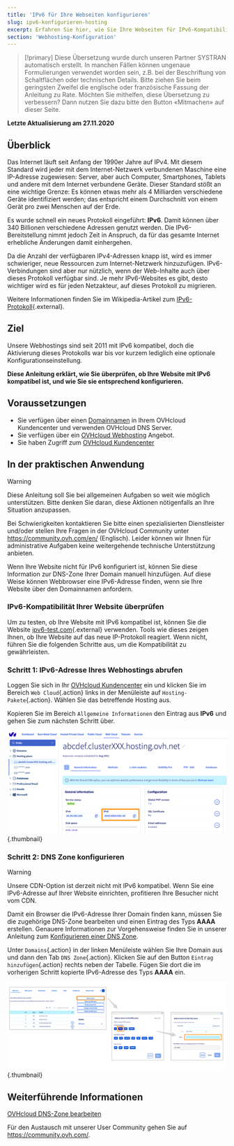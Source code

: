 ```yaml
---
title: 'IPv6 für Ihre Webseiten konfigurieren'
slug: ipv6-konfigurieren-hosting
excerpt: Erfahren Sie hier, wie Sie Ihre Webseiten für IPv6-Kompatibilität einrichten
section: 'Webhosting-Konfiguration'
---
```


> [!primary]
> Diese Übersetzung wurde durch unseren Partner SYSTRAN automatisch erstellt. In manchen Fällen können ungenaue Formulierungen verwendet worden sein, z.B. bei der Beschriftung von Schaltflächen oder technischen Details. Bitte ziehen Sie beim geringsten Zweifel die englische oder französische Fassung der Anleitung zu Rate. Möchten Sie mithelfen, diese Übersetzung zu verbessern? Dann nutzen Sie dazu bitte den Button «Mitmachen» auf dieser Seite.
>

**Letzte Aktualisierung am 27.11.2020**

## Überblick

Das Internet läuft seit Anfang der 1990er Jahre auf IPv4. Mit diesem Standard wird jeder mit dem Internet-Netzwerk verbundenen Maschine eine IP-Adresse zugewiesen: Server, aber auch Computer, Smartphones, Tablets und andere mit dem Internet verbundene Geräte. Dieser Standard stößt an eine wichtige Grenze: Es können etwas mehr als 4 Milliarden verschiedene Geräte identifiziert werden; das entspricht einem Durchschnitt von einem Gerät pro zwei Menschen auf der Erde.

Es wurde schnell ein neues Protokoll eingeführt: **IPv6**. Damit können über 340 Billionen verschiedene Adressen genutzt werden. Die IPv6-Bereitstellung nimmt jedoch Zeit in Anspruch, da für das gesamte Internet erhebliche Änderungen damit einhergehen.

Da die Anzahl der verfügbaren IPv4-Adressen knapp ist, wird es immer schwieriger, neue Ressourcen zum Internet-Netzwerk hinzuzufügen. IPv6-Verbindungen sind aber nur nützlich, wenn der Web-Inhalte auch über dieses Protokoll verfügbar sind. Je mehr IPv6-Websites es gibt, desto wichtiger wird es für jeden Netzakteur, auf dieses Protokoll zu migrieren.

Weitere Informationen finden Sie im Wikipedia-Artikel zum [IPv6-Protokoll](https://de.wikipedia.org/wiki/IPv6){.external}.

## Ziel

Unsere Webhostings sind seit 2011 mit IPv6 kompatibel, doch die Aktivierung dieses Protokolls war bis vor kurzem lediglich eine optionale Konfigurationseinstellung. 

**Diese Anleitung erklärt, wie Sie überprüfen, ob Ihre Website mit IPv6 kompatibel ist, und wie Sie sie entsprechend konfigurieren.**

## Voraussetzungen

- Sie verfügen über einen [Domainnamen](https://www.ovh.de/domains/) in Ihrem OVHcloud Kundencenter und verwenden OVHcloud DNS Server.
- Sie verfügen über ein [OVHcloud Webhosting](https://www.ovh.de/hosting) Angebot.
- Sie haben Zugriff zum [OVHcloud Kundencenter](https://www.ovh.com/auth/?action=gotomanager&from=https://www.ovh.de/&ovhSubsidiary=de)

## In der praktischen Anwendung

> [!warning]
>Diese Anleitung soll Sie bei allgemeinen Aufgaben so weit wie möglich unterstützen. Bitte denken Sie daran, diese Aktionen nötigenfalls an Ihre Situation anzupassen.
>
Bei Schwierigkeiten kontaktieren Sie bitte einen spezialisierten Dienstleister und/oder stellen Ihre Fragen in der OVHcloud Community unter <https://community.ovh.com/en/> (Englisch). Leider können wir Ihnen für administrative Aufgaben keine weitergehende technische Unterstützung anbieten. 
>

Wenn Ihre Website nicht für IPv6 konfiguriert ist, können Sie diese Information zur DNS-Zone Ihrer Domain manuell hinzufügen. Auf diese Weise können Webbrowser eine IPv6-Adresse finden, wenn sie Ihre Website über den Domainnamen anfordern.

### IPv6-Kompatibilität Ihrer Website überprüfen

Um zu testen, ob Ihre Website mit IPv6 kompatibel ist, können Sie die Website [ipv6-test.com](https://ipv6-test.com/validate.php){.external} verwenden. Tools wie dieses zeigen Ihnen, ob Ihre Website auf das neue IP-Protokoll reagiert. Wenn nicht, führen Sie die folgenden Schritte aus, um die Kompatibilität zu gewährleisten.

### Schritt 1: IPv6-Adresse Ihres Webhostings abrufen

Loggen Sie sich in Ihr [OVHcloud Kundencenter](https://www.ovh.com/auth/?action=gotomanager&from=https://www.ovh.de/&ovhSubsidiary=de) ein und klicken Sie im Bereich `Web Cloud`{.action} links in der Menüleiste auf `Hosting-Pakete`{.action}. Wählen Sie das betreffende Hosting aus.

Kopieren Sie im Bereich `Allgemeine Informationen` den Eintrag aus **IPv6** und gehen Sie zum nächsten Schritt über.

![IPv6](images/ipv6_01.png){.thumbnail}

### Schritt 2: DNS Zone konfigurieren

> [!warning]
> Unsere CDN-Option ist derzeit nicht mit IPv6 kompatibel. Wenn Sie eine IPv6-Adresse auf Ihrer Website einrichten, profitieren Ihre Besucher nicht vom CDN.

Damit ein Browser die IPv6-Adresse Ihrer Domain finden kann, müssen Sie die zugehörige DNS-Zone bearbeiten und einen Eintrag des Typs **AAAA** erstellen. Genauere Informationen zur Vorgehensweise finden Sie in unserer Anleitung zum [Konfigurieren einer DNS Zone](../../domains/webhosting_bearbeiten_der_dns_zone/).

Unter `Domains`{.action} in der linken Menüleiste wählen Sie Ihre Domain aus und dann den Tab `DNS Zone`{.action}. Klicken Sie auf den Button `Eintrag hinzufügen`{.action} rechts neben der Tabelle. Fügen Sie dort die im vorherigen Schritt kopierte IPv6-Adresse des Typs **AAAA** ein.

![IPv6](images/ipv6_02.png){.thumbnail}

## Weiterführende Informationen

[OVHcloud DNS-Zone bearbeiten](../../domains/webhosting_bearbeiten_der_dns_zone/)

Für den Austausch mit unserer User Community gehen Sie auf <https://community.ovh.com/>.